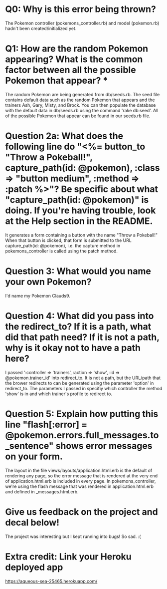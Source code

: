 # Q0: Why is this error being thrown?
The Pokemon controller (pokemons_controller.rb) and model (pokemon.rb) hadn't been created/initialized yet.

# Q1: How are the random Pokemon appearing? What is the common factor between all the possible Pokemon that appear? *
The random Pokemon are being generated from db/seeds.rb. The seed file contains default data such as the random Pokemon that appears and the trainers Ash, Gary, Misty, and Brock. You can then populate the database with the default data in db/seeds.rb using the command 'rake db:seed'. All of the possible Pokemon that appear can be found in our seeds.rb file.

# Question 2a: What does the following line do "<%= button_to "Throw a Pokeball!", capture_path(id: @pokemon), :class => "button medium", :method => :patch %>"? Be specific about what "capture_path(id: @pokemon)" is doing. If you're having trouble, look at the Help section in the README.
It generates a form containing a button with the name "Throw a Pokeball!" When that button is clicked, that form is submitted to the URL capture_path(id: @pokemon), i.e. the capture method in pokemons_controller is called using the patch method. 


# Question 3: What would you name your own Pokemon?
I'd name my Pokemon Clauds9.

# Question 4: What did you pass into the redirect_to? If it is a path, what did that path need? If it is not a path, why is it okay not to have a path here?
I passed ':controller => 'trainers', :action => 'show', :id => @pokemon.trainer_id' into redirect_to. It is not a path, but the URL/path that the brower redirects to can be generated using the parameter 'option' in redirect_to. The parameters I passed in specifiy which controller the method 'show' is in and which trainer's profile to redirect to.

# Question 5: Explain how putting this line "flash[:error] = @pokemon.errors.full_messages.to_sentence" shows error messages on your form.
The layout in the file views/layouts/application.html.erb is the default of rendering any page, so the error message that is rendered at the very end of application.html.erb is included in every page. In pokemons_controller, we're using the flash message that was rendered in application.html.erb and defined in _messages.html.erb.

# Give us feedback on the project and decal below!
The project was interesting but I kept running into bugs! So sad. :(

# Extra credit: Link your Heroku deployed app
https://aqueous-sea-25465.herokuapp.com/
